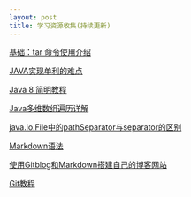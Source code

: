 ```yaml
---
layout: post
title: 学习资源收集(持续更新)
---
```



<!-- [基础：tar 命令使用介绍](http://toutiao.com/i6223900037617811970/?tt_from=mobile_qq&utm_campaign=client_share&app=news_article&utm_source=mobile_qq&iid=3292388694&utm_medium=toutiao_android){:target="_blank"}

[JAVA实现单利的难点](http://www.codeceo.com/article/java-single-problem.html){:target="_blank"}

![java jpg](http://www.habdqn.com/d/file/remenjishu/javajishu/2015-04-07/0d847579ace1cfc62a3af3e0974f982b.jpg) -->


<p><a href="http://toutiao.com/i6223900037617811970/?tt_from=mobile_qq&utm_campaign=client_share&app=news_article&utm_source=mobile_qq&iid=3292388694&utm_medium=toutiao_android" target="_blank">基础：tar 命令使用介绍</a></p>


<p><a href="http://www.codeceo.com/article/java-single-problem.html" target="_blank">JAVA实现单利的难点</a></p>


<p><a href="http://www.codeceo.com/article/java8-simple-guide.html" target="_blank">Java 8 简明教程</a></p>


<p><a href="http://www.codeceo.com/article/java-mult-array.html" target="_blank">Java多维数组遍历详解</a></p>


<p><a href="http://it-like.iteye.com/blog/1491467" target="_blank">java.io.File中的pathSeparator与separator的区别</a></p>


<p><a href="http://www.appinn.com/markdown/" target="_blank">Markdown语法</a></p>


<p><a href="http://www.tuicool.com/articles/NfYRr2N" target="_blank">使用Gitblog和Markdown搭建自己的博客网站</a></p>


<p><a href="http://mp.weixin.qq.com/s?__biz=MzAxODI5ODMwOA==&mid=410169219&idx=1&sn=d437db624c0e980f5bb4ae4546880ba7&scene=2&srcid=1214pGqXY5kXyDqMuQ1dx9um&from=timeline&isappinstalled=0#wechat_redirect" target="_blank">Git教程</a></p>





